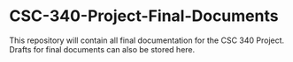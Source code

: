 # CSC-340-Project-Final-Documents
This repository will contain all final documentation for the CSC 340 Project. Drafts for final documents can also be stored here.
